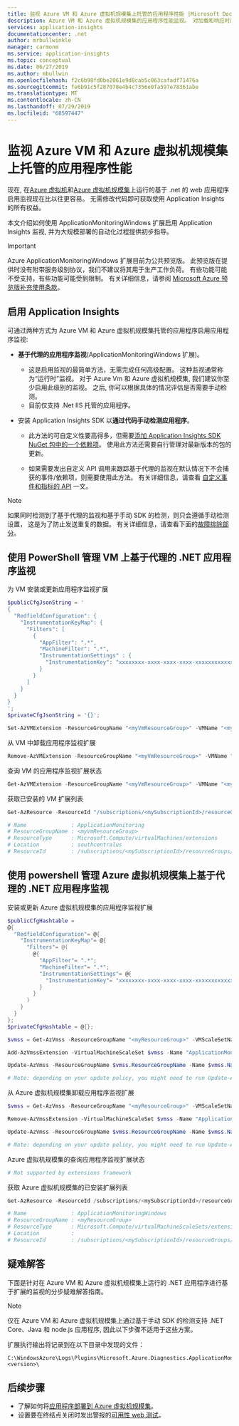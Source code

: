 ```yaml
---
title: 监视 Azure VM 和 Azure 虚拟机规模集上托管的应用程序性能 |Microsoft Docs
description: Azure VM 和 Azure 虚拟机规模集的应用程序性能监视。 对加载和响应时间、依赖项信息绘制图表，并针对性能设置警报。
services: application-insights
documentationcenter: .net
author: mrbullwinkle
manager: carmonm
ms.service: application-insights
ms.topic: conceptual
ms.date: 06/27/2019
ms.author: mbullwin
ms.openlocfilehash: f2c6b98fd0be2061e9d8cab5c063cafadf71476a
ms.sourcegitcommit: fe6b91c5f287078e4b4c7356e0fa597e78361abe
ms.translationtype: MT
ms.contentlocale: zh-CN
ms.lasthandoff: 07/29/2019
ms.locfileid: "68597447"
---
```

# <a name="monitor-application-performance-hosted-on-azure-vm-and-azure-virtual-machine-scale-sets"></a>监视 Azure VM 和 Azure 虚拟机规模集上托管的应用程序性能

现在, 在[Azure 虚拟机](https://azure.microsoft.com/services/virtual-machines/)和[Azure 虚拟机规模集](https://docs.microsoft.com/azure/virtual-machine-scale-sets/)上运行的基于 .net 的 web 应用程序启用监视现在比以往更容易。 无需修改代码即可获取使用 Application Insights 的所有权益。

本文介绍如何使用 ApplicationMonitoringWindows 扩展启用 Application Insights 监视, 并为大规模部署的自动化过程提供初步指导。

> [!IMPORTANT]
> Azure ApplicationMonitoringWindows 扩展目前为公共预览版。
> 此预览版在提供时没有附带服务级别协议，我们不建议将其用于生产工作负荷。 有些功能可能不受支持，有些功能可能受到限制。
> 有关详细信息，请参阅 [Microsoft Azure 预览版补充使用条款](https://azure.microsoft.com/support/legal/preview-supplemental-terms/)。

## <a name="enable-application-insights"></a>启用 Application Insights

可通过两种方式为 Azure VM 和 Azure 虚拟机规模集托管的应用程序启用应用程序监视:

* **基于代理的应用程序监视**(ApplicationMonitoringWindows 扩展)。
    * 这是启用监视的最简单方法，无需完成任何高级配置。 这种监视通常称为“运行时”监视。 对于 Azure Vm 和 Azure 虚拟机规模集, 我们建议你至少启用此级别的监视。 之后, 你可以根据具体的情况评估是否需要手动检测。
    * 目前仅支持 .Net IIS 托管的应用程序。

* 安装 Application Insights SDK 以**通过代码手动检测应用程序**。

    * 此方法的可自定义性要高得多，但需要[添加 Application Insights SDK NuGet 包中的一个依赖项](https://docs.microsoft.com/azure/azure-monitor/app/asp-net)。 使用此方法还需要自行管理对最新版本的包的更新。

    * 如果需要发出自定义 API 调用来跟踪基于代理的监视在默认情况下不会捕获的事件/依赖项，则需要使用此方法。 有关详细信息，请查看 [自定义事件和指标的 API](https://docs.microsoft.com/azure/azure-monitor/app/api-custom-events-metrics) 一文。

> [!NOTE]
> 如果同时检测到了基于代理的监视和基于手动 SDK 的检测，则只会遵循手动检测设置， 这是为了防止发送重复的数据。 有关详细信息，请查看下面的[故障排除部分](#troubleshooting)。

## <a name="manage-agent-based-monitoring-for-net-applications-on-vm-using-powershell"></a>使用 PowerShell 管理 VM 上基于代理的 .NET 应用程序监视

为 VM 安装或更新应用程序监视扩展
```powershell
$publicCfgJsonString = '
{
  "RedfieldConfiguration": {
    "InstrumentationKeyMap": {
      "Filters": [
        {
          "AppFilter": ".*",
          "MachineFilter": ".*",
          "InstrumentationSettings" : {
            "InstrumentationKey": "xxxxxxxx-xxxx-xxxx-xxxx-xxxxxxxxxxxx"
          }
        }
      ]
    }
  }
}
';
$privateCfgJsonString = '{}';

Set-AzVMExtension -ResourceGroupName "<myVmResourceGroup>" -VMName "<myVmName>" -Location "South Central US" -Name "ApplicationMonitoring" -Publisher "Microsoft.Azure.Diagnostics" -Type "ApplicationMonitoringWindows" -Version "2.8" -SettingString $publicCfgJsonString -ProtectedSettingString $privateCfgJsonString
```

从 VM 中卸载应用程序监视扩展
```powershell
Remove-AzVMExtension -ResourceGroupName "<myVmResourceGroup>" -VMName "<myVmName>" -Name "ApplicationMonitoring"
```

查询 VM 的应用程序监视扩展状态
```powershell
Get-AzVMExtension -ResourceGroupName "<myVmResourceGroup>" -VMName "<myVmName>" -Name ApplicationMonitoring -Status
```

获取已安装的 VM 扩展列表
```powershell
Get-AzResource -ResourceId "/subscriptions/<mySubscriptionId>/resourceGroups/<myVmResourceGroup>/providers/Microsoft.Compute/virtualMachines/<myVmName>/extensions"

# Name              : ApplicationMonitoring
# ResourceGroupName : <myVmResourceGroup>
# ResourceType      : Microsoft.Compute/virtualMachines/extensions
# Location          : southcentralus
# ResourceId        : /subscriptions/<mySubscriptionId>/resourceGroups/<myVmResourceGroup>/providers/Microsoft.Compute/virtualMachines/<myVmName>/extensions/ApplicationMonitoring
```

## <a name="manage-agent-based-monitoring-for-net-applications-on-azure-virtual-machine-scale-set-using-powershell"></a>使用 powershell 管理 Azure 虚拟机规模集上基于代理的 .NET 应用程序监视

安装或更新 Azure 虚拟机规模集的应用程序监视扩展
```powershell
$publicCfgHashtable =
@{
  "RedfieldConfiguration"= @{
    "InstrumentationKeyMap"= @{
      "Filters"= @(
        @{
          "AppFilter"= ".*";
          "MachineFilter"= ".*";
          "InstrumentationSettings"= @{
            "InstrumentationKey"= "xxxxxxxx-xxxx-xxxx-xxxx-xxxxxxxxxxxx"; # Application Insights Instrumentation Key, create new Application Insights resource if you don't have one. https://ms.portal.azure.com/#blade/HubsExtension/BrowseResourceBlade/resourceType/microsoft.insights%2Fcomponents
          }
        }
      )
    }
  }
};
$privateCfgHashtable = @{};

$vmss = Get-AzVmss -ResourceGroupName "<myResourceGroup>" -VMScaleSetName "<myVmssName>"

Add-AzVmssExtension -VirtualMachineScaleSet $vmss -Name "ApplicationMonitoring" -Publisher "Microsoft.Azure.Diagnostics" -Type "ApplicationMonitoringWindows" -TypeHandlerVersion "2.8" -Setting $publicCfgHashtable -ProtectedSetting $privateCfgHashtable

Update-AzVmss -ResourceGroupName $vmss.ResourceGroupName -Name $vmss.Name -VirtualMachineScaleSet $vmss

# Note: depending on your update policy, you might need to run Update-AzVmssInstance for each instance
```

从 Azure 虚拟机规模集卸载应用程序监视扩展
```powershell
$vmss = Get-AzVmss -ResourceGroupName "<myResourceGroup>" -VMScaleSetName "<myVmssName>"

Remove-AzVmssExtension -VirtualMachineScaleSet $vmss -Name "ApplicationMonitoring"

Update-AzVmss -ResourceGroupName $vmss.ResourceGroupName -Name $vmss.Name -VirtualMachineScaleSet $vmss

# Note: depending on your update policy, you might need to run Update-AzVmssInstance for each instance
```

Azure 虚拟机规模集的查询应用程序监视扩展状态
```powershell
# Not supported by extensions framework
```

获取 Azure 虚拟机规模集的已安装扩展列表
```powershell
Get-AzResource -ResourceId /subscriptions/<mySubscriptionId>/resourceGroups/<myResourceGroup>/providers/Microsoft.Compute/virtualMachineScaleSets/<myVmssName>/extensions

# Name              : ApplicationMonitoringWindows
# ResourceGroupName : <myResourceGroup>
# ResourceType      : Microsoft.Compute/virtualMachineScaleSets/extensions
# Location          :
# ResourceId        : /subscriptions/<mySubscriptionId>/resourceGroups/<myResourceGroup>/providers/Microsoft.Compute/virtualMachineScaleSets/<myVmssName>/extensions/ApplicationMonitoringWindows
```

## <a name="troubleshooting"></a>疑难解答

下面是针对在 Azure VM 和 Azure 虚拟机规模集上运行的 .NET 应用程序进行基于扩展的监视的分步疑难解答指南。

> [!NOTE]
> 仅在 Azure VM 和 Azure 虚拟机规模集上通过基于手动 SDK 的检测支持 .NET Core、Java 和 node.js 应用程序, 因此以下步骤不适用于这些方案。

扩展执行输出将记录到在以下目录中发现的文件：
```Windows
C:\WindowsAzure\Logs\Plugins\Microsoft.Azure.Diagnostics.ApplicationMonitoringWindows\<version>\
```

## <a name="next-steps"></a>后续步骤
* 了解如何将[应用程序部署到 Azure 虚拟机规模集](../../virtual-machine-scale-sets/virtual-machine-scale-sets-deploy-app.md)。
* 设置要在终结点关闭时发出警报的[可用性 web 测试](monitor-web-app-availability.md)。
